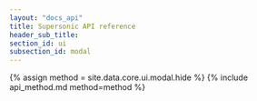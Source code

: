 ```yaml
---
layout: "docs_api"
title: Supersonic API reference
header_sub_title: 
section_id: ui
subsection_id: modal
---
```


{% assign method = site.data.core.ui.modal.hide %}
{% include api_method.md method=method %}
